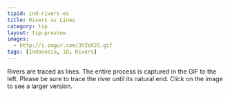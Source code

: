 ```yaml
---
tipid: ind-rivers-es
title: Rivers as Lines
category: tip
layout: tip-preview
images:
  - http://i.imgur.com/3YZeX2S.gif
tags: [Indonesia, iD, Rivers]
---
```


Rivers are traced as lines. The entire process is captured in the GIF to the left. Please be sure to trace the river until its natural end. Click on the image to see a larger version.
